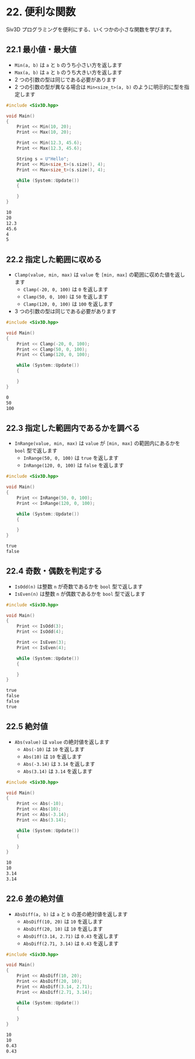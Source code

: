 # 22. 便利な関数
Siv3D プログラミングを便利にする、いくつかの小さな関数を学びます。

## 22.1 最小値・最大値
- `Min(a, b)` は `a` と `b` のうち小さい方を返します
- `Max(a, b)` は `a` と `b` のうち大きい方を返します
- 2 つの引数の型は同じである必要があります
- 2 つの引数の型が異なる場合は `Min<size_t>(a, b)` のように明示的に型を指定します

```cpp
#include <Siv3D.hpp>

void Main()
{
    Print << Min(10, 20);
    Print << Max(10, 20);

    Print << Min(12.3, 45.6);
    Print << Max(12.3, 45.6);

    String s = U"Hello";
    Print << Min<size_t>(s.size(), 4);
    Print << Max<size_t>(s.size(), 4);

    while (System::Update())
    {

    }
}
```
```txt title="出力"
10
20
12.3
45.6
4
5
```


## 22.2 指定した範囲に収める
- `Clamp(value, min, max)` は `value` を `[min, max]` の範囲に収めた値を返します
    - `Clamp(-20, 0, 100)` は `0` を返します
    - `Clamp(50, 0, 100)` は `50` を返します
    - `Clamp(120, 0, 100)` は `100` を返します
- 3 つの引数の型は同じである必要があります

```cpp
#include <Siv3D.hpp>

void Main()
{
    Print << Clamp(-20, 0, 100);
    Print << Clamp(50, 0, 100);
    Print << Clamp(120, 0, 100);

    while (System::Update())
    {

    }
}
```
``` txt title="出力"
0
50
100
```


## 22.3 指定した範囲内であるかを調べる
- `InRange(value, min, max)` は `value` が `[min, max]` の範囲内にあるかを `bool` 型で返します
    - `InRange(50, 0, 100)` は `true` を返します
    - `InRange(120, 0, 100)` は `false` を返します

```cpp
#include <Siv3D.hpp>

void Main()
{
    Print << InRange(50, 0, 100);
    Print << InRange(120, 0, 100);

    while (System::Update())
    {

    }
}
```
```txt title="出力"
true
false
```


## 22.4 奇数・偶数を判定する
- `IsOdd(n)` は整数 `n` が奇数であるかを `bool` 型で返します
- `IsEven(n)` は整数 `n` が偶数であるかを `bool` 型で返します
	
```cpp
#include <Siv3D.hpp>

void Main()
{
    Print << IsOdd(3);
    Print << IsOdd(4);

    Print << IsEven(3);
    Print << IsEven(4);

    while (System::Update())
    {

    }
}
```
```txt title="出力"
true
false
false
true
```


## 22.5 絶対値
- `Abs(value)` は `value` の絶対値を返します
    - `Abs(-10)` は `10` を返します
    - `Abs(10)` は `10` を返します
    - `Abs(-3.14)` は `3.14` を返します
    - `Abs(3.14)` は `3.14` を返します

```cpp
#include <Siv3D.hpp>

void Main()
{
    Print << Abs(-10);
    Print << Abs(10);
    Print << Abs(-3.14);
    Print << Abs(3.14);

    while (System::Update())
    {

    }
}
```
```txt title="出力"
10
10
3.14
3.14
```


## 22.6 差の絶対値
- `AbsDiff(a, b)` は `a` と `b` の差の絶対値を返します
    - `AbsDiff(10, 20)` は `10` を返します
    - `AbsDiff(20, 10)` は `10` を返します
    - `AbsDiff(3.14, 2.71)` は `0.43` を返します
    - `AbsDiff(2.71, 3.14)` は `0.43` を返します

```cpp
#include <Siv3D.hpp>

void Main()
{
    Print << AbsDiff(10, 20);
    Print << AbsDiff(20, 10);
    Print << AbsDiff(3.14, 2.71);
    Print << AbsDiff(2.71, 3.14);

    while (System::Update())
    {

    }
}
```
```txt title="出力"
10
10
0.43
0.43
```
